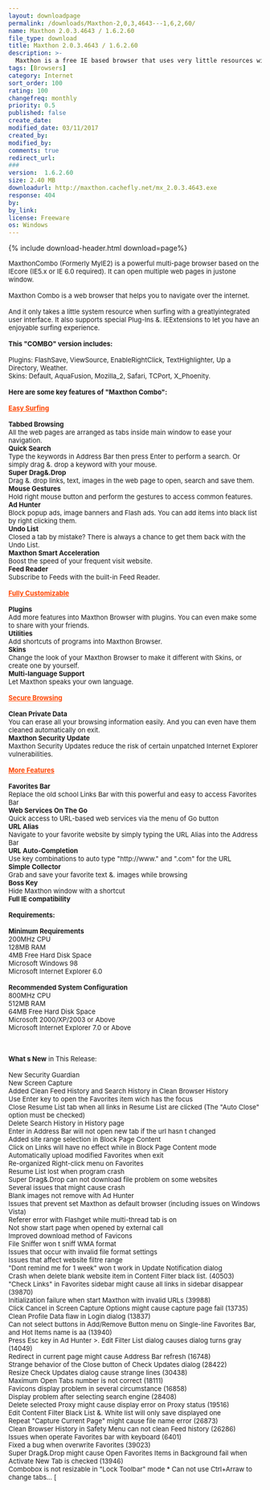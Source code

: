 ```yaml
---
layout: downloadpage
permalink: /downloads/Maxthon-2,0,3,4643---1,6,2,60/
name: Maxthon 2.0.3.4643 / 1.6.2.60
file_type: download
title: Maxthon 2.0.3.4643 / 1.6.2.60
description: >-
  Maxthon is a free IE based browser that uses very little resources with less plug-ins
tags: [Browsers]
category: Internet
sort_order: 100
rating: 100
changefreq: monthly
priority: 0.5
published: false
create_date: 
modified_date: 03/11/2017
created_by: 
modified_by: 
comments: true
redirect_url: 
### 
version:  1.6.2.60
size: 2.40 MB
downloadurl: http://maxthon.cachefly.net/mx_2.0.3.4643.exe
response: 404
by: 
by_link: 
license: Freeware
os: Windows
---
```


{% include download-header.html download=page%}

<p style="fix-download-text !important">
<p><font size="2"><p>MaxthonCombo (Formerly MyIE2) is a powerful multi-page browser based on the IEcore (IE5.x or IE 6.0 required). It can open multiple web pages in justone window. <br />
<br />
Maxthon Combo is a web browser that helps you to navigate over the internet.<br />
<br />
And it only takes a little system resource when surfing with a greatlyintegrated user interface. It also supports special Plug-Ins &amp;. IEExtensions to let you have an enjoyable surfing experience.<br />
<br />
<strong>This "COMBO" version includes:</strong><br />
<br />
Plugins: FlashSave, ViewSource, EnableRightClick, TextHighlighter, Up a Directory, Weather.<br />
Skins: Default, AquaFusion, Mozilla_2, Safari, TCPort, X_Phoenity.<br />
<br />
<span><strong>Here are some key features of "Maxthon Combo":</strong></span><br />
<br />
<font color="#ff4500"><u><strong>Easy Surfing</strong></u></font><br />
<br />
<strong>Tabbed Browsing</strong><br />
All the web pages are arranged as tabs inside main window to ease your navigation. <br />
<strong>Quick Search</strong><br />
Type the keywords in Address Bar then press Enter to perform a search. Or simply drag &amp;. drop a keyword with your mouse. <br />
<strong>Super Drag&amp;.Drop</strong><br />
Drag &amp;. drop links, text, images in the web page to open, search and save them. <br />
<strong>Mouse Gestures</strong><br />
Hold right mouse button and perform the gestures to access common features. <br />
<strong>Ad Hunter</strong><br />
Block popup ads, image banners and Flash ads. You can add items into black list by right clicking them. <br />
<strong>Undo List</strong><br />
Closed a tab by mistake? There is always a chance to get them back with the Undo List. <br />
<strong>Maxthon Smart Acceleration</strong><br />
Boost the speed of your frequent visit website. <br />
<strong>Feed Reader</strong><br />
Subscribe to Feeds with the built-in Feed Reader. <br />
<br />
<font color="#ff4500"><strong><u>Fully Customizable</u></strong></font><br />
<br />
<strong>Plugins</strong><br />
Add more features into Maxthon Browser with plugins. You can even make some to share with your friends. <br />
<strong>Utilities</strong><br />
Add shortcuts of programs into Maxthon Browser. <br />
<strong>Skins</strong><br />
Change the look of your Maxthon Browser to make it different with Skins, or create one by yourself. <br />
<strong>Multi-language Support</strong><br />
Let Maxthon speaks your own language. <br />
<br />
<font color="#ff4500"><u><strong>Secure Browsing</strong></u></font><br />
<br />
<strong>Clean Private Data</strong><br />
You can erase all your browsing information easily. And you can even have them cleaned automatically on exit. <br />
<strong>Maxthon Security Update</strong><br />
Maxthon Security Updates reduce the risk of certain unpatched Internet Explorer vulnerabilities. <br />
<br />
<font color="#ff4500"><u><strong>More Features</strong></u></font><br />
<br />
<strong>Favorites Bar</strong><br />
Replace the old school Links Bar with this powerful and easy to access Favorites Bar <br />
<strong>Web Services On The Go</strong><br />
Quick access to URL-based web services via the menu of Go button <br />
<strong>URL Alias</strong><br />
Navigate to your favorite website by simply typing the URL Alias into the Address Bar <br />
<strong>URL Auto-Completion</strong><br />
Use key combinations to auto type "http://www." and ".com" for the URL <br />
<strong>Simple Collector</strong><br />
Grab and save your favorite text &amp;. images while browsing <br />
<strong>Boss Key</strong><br />
Hide Maxthon window with a shortcut <br />
<strong>Full IE compatibility </strong><br />
<br />
<span><strong>Requirements:</strong></span><br />
<br />
<strong>Minimum Requirements </strong><br />
200MHz CPU<br />
128MB RAM<br />
4MB Free Hard Disk Space<br />
Microsoft Windows 98<br />
Microsoft Internet Explorer 6.0 <br />
<br />
<strong>Recommended System Configuration </strong><br />
800MHz CPU<br />
512MB RAM<br />
64MB Free Hard Disk Space<br />
Microsoft 2000/XP/2003 or Above<br />
Microsoft Internet Explorer 7.0 or Above <br />
</p>
<div class="celltext_big"><br />
<br />
<strong>What s New</strong> in This Release:<br />
<br />
New Security Guardian<br />
New Screen Capture <br />
Added Clean Feed History and Search History in Clean Browser History<br />
Use Enter key to open the Favorites item wich has the focus<br />
Close Resume List tab when all links in Resume List are clicked (The "Auto Close" option must be checked) <br />
Delete Search History in History page<br />
Enter in Address Bar will not open new tab if the url hasn t changed<br />
Added site range selection in Block Page Content<br />
Click on Links will have no effect while in Block Page Content mode<br />
Automatically upload modified Favorites when exit<br />
Re-organized Right-click menu on Favorites <br />
Resume List lost when program crash<br />
Super Drag&amp;.Drop can not download file problem on some websites<br />
Several issues that might cause crash<br />
Blank images not remove with Ad Hunter<br />
Issues that prevent set Maxthon as default browser (including issues on Windows Vista)<br />
Referer error with Flashget while multi-thread tab is on<br />
Not show start page when opened by external call<br />
Improved download method of Favicons<br />
File Sniffer won t sniff WMA format<br />
Issues that occur with invalid file format settings<br />
Issues that affect website filtre range<br />
"Dont remind me for 1 week" won t work in Update Notification dialog<br />
Crash when delete blank website item in Content Filter black list. (40503)<br />
"Check Links" in Favorites sidebar might cause all links in sidebar disappear (39870)<br />
Initialization failure when start Maxthon with invalid URLs (39988)<br />
Click Cancel in Screen Capture Options might cause capture page fail (13735)<br />
Clean Profile Data flaw in Login dialog (13837)<br />
Can not select buttons in Add/Remove Button menu on Single-line Favorites Bar, and Hot Items name is aa (13940)<br />
Press Esc key in Ad Hunter &gt;. Edit Filter List dialog causes dialog turns gray (14049)<br />
Redirect in current page might cause Address Bar refresh (16748)<br />
Strange behavior of the Close button of Check Updates dialog (28422)<br />
Resize Check Updates dialog cause strange lines (30438)<br />
Maximum Open Tabs number is not correct (18111)<br />
Favicons display problem in several circumstance (16858)<br />
Display problem after selecting search engine (28408)<br />
Delete selected Proxy might cause display error on Proxy status (19516)<br />
Edit Content Filter Black List &amp;. White list will only save displayed one<br />
Repeat "Capture Current Page" might cause file name error (26873)<br />
Clean Browser History in Safety Menu can not clean Feed history (26286)<br />
Issues when operate Favorites bar with keyboard (6401)<br />
Fixed a bug when overwrite Favorites (39023)<br />
Super Drag&amp;.Drop might cause Open Favorites Items in Background fail when Activate New Tab is checked (13946)<br />
Combobox is not resizable in "Lock Toolbar" mode * Can not use Ctrl+Arraw to change tabs... [</div></p></p>
